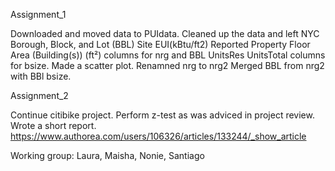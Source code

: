 
Assignment_1

Downloaded and moved data to PUIdata. 
Cleaned up the data and left NYC Borough, Block, and Lot (BBL)	Site EUI(kBtu/ft2)	Reported Property Floor Area (Building(s)) (ft²) columns 
for nrg and BBL	UnitsRes	UnitsTotal columns for bsize. 
Made a scatter plot. 
Renamned nrg to nrg2 
Merged BBL from nrg2 with BBl bsize. 



Assignment_2

Continue citibike project. Perform z-test as was adviced in project review. Wrote a short report. 
https://www.authorea.com/users/106326/articles/133244/_show_article 

Working group: Laura, Maisha, Nonie, Santiago

